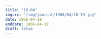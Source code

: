 ```yaml
---
title: "18-04"
imgsrc: "/img/journal/1966/04/18-19.jpg"
date: 1966-04-18
enddate: 1966-04-19
draft: false
---
```


<!-- fix pre-formatted input -->
